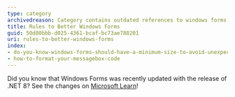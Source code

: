 ```yaml
---
type: category
archivedreason: Category contains outdated references to windows forms
title: Rules to Better Windows Forms
guid: 50d80bbb-d025-4361-bcaf-bc73ae788201
uri: rules-to-better-windows-forms
index:
- do-you-know-windows-forms-should-have-a-minimum-size-to-avoid-unexpected-ui-behavior
- how-to-format-your-messagebox-code
---
```

 
Did you know that Windows Forms was recently updated with the release of .NET 8? See the changes on [Microsoft Learn](https://learn.microsoft.com/en-us/dotnet/core/compatibility/windows-forms/8.0/anchor-layout)!
